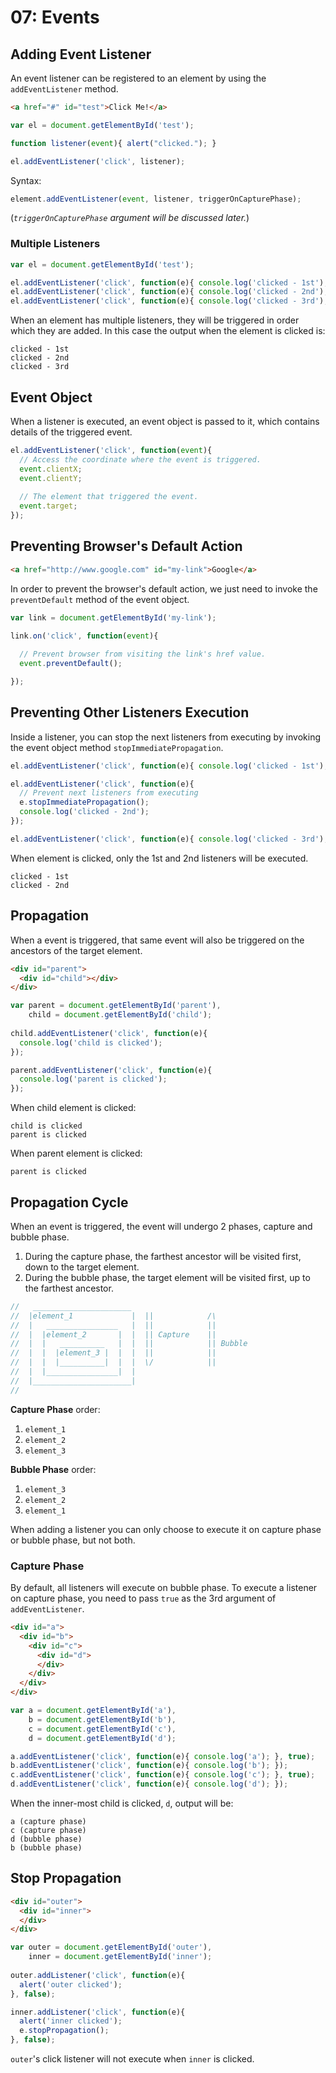# 07: Events

## Adding Event Listener

An event listener can be registered to an element by using the `addEventListener` method.

```html
<a href="#" id="test">Click Me!</a>
```

```js
var el = document.getElementById('test');

function listener(event){ alert("clicked."); }

el.addEventListener('click', listener);
```

Syntax:
```js
element.addEventListener(event, listener, triggerOnCapturePhase);
```

(*`triggerOnCapturePhase` argument will be discussed later.*)

### Multiple Listeners

```js
var el = document.getElementById('test');

el.addEventListener('click', function(e){ console.log('clicked - 1st'); });
el.addEventListener('click', function(e){ console.log('clicked - 2nd'); });
el.addEventListener('click', function(e){ console.log('clicked - 3rd'); });
```

When an element has multiple listeners, they will be triggered in order which they are added. In this case the output when the element is clicked is:

```
clicked - 1st
clicked - 2nd
clicked - 3rd
```

## Event Object

When a listener is executed, an event object is passed to it, which contains details of the triggered event.

```js
el.addEventListener('click', function(event){
  // Access the coordinate where the event is triggered.
  event.clientX;
  event.clientY;
  
  // The element that triggered the event.
  event.target;
});
```

## Preventing Browser's Default Action

```html
<a href="http://www.google.com" id="my-link">Google</a>
```

In order to prevent the browser's default action, we just need to invoke the `preventDefault` method of the event object.

```js
var link = document.getElementById('my-link');

link.on('click', function(event){
  
  // Prevent browser from visiting the link's href value.
  event.preventDefault();

});
```

## Preventing Other Listeners Execution

Inside a listener, you can stop the next listeners from executing by invoking the event object method `stopImmediatePropagation`.

```js
el.addEventListener('click', function(e){ console.log('clicked - 1st'); });

el.addEventListener('click', function(e){
  // Prevent next listeners from executing
  e.stopImmediatePropagation();
  console.log('clicked - 2nd');
});

el.addEventListener('click', function(e){ console.log('clicked - 3rd'); });
```

When element is clicked, only the 1st and 2nd listeners will be executed.

```
clicked - 1st
clicked - 2nd
```

## Propagation

When a event is triggered, that same event will also be triggered on the ancestors of the target element.

```html
<div id="parent">
  <div id="child"></div>
</div>
```

```js
var parent = document.getElementById('parent'),
    child = document.getElementById('child');
  
child.addEventListener('click', function(e){
  console.log('child is clicked');
});

parent.addEventListener('click', function(e){
  console.log('parent is clicked');
});
```

When child element is clicked:
```
child is clicked
parent is clicked
```

When parent element is clicked:
```
parent is clicked
```

## Propagation Cycle

When an event is triggered, the event will undergo 2 phases, capture and bubble phase.

1. During the capture phase, the farthest ancestor will be visited first, down to the target element.
2. During the bubble phase, the target element will be visited first, up to the farthest ancestor.

```js
//   ______________________
//  |element_1             |  ||            /\
//  |   ________________   |  ||            ||
//  |  |element_2       |  |  || Capture    || 
//  |  |   __________   |  |  ||            || Bubble
//  |  |  |element_3 |  |  |  ||            ||
//  |  |  |__________|  |  |  \/            ||
//  |  |________________|  |              
//  |______________________|              
// 
```

**Capture Phase** order:
  1. `element_1`
  1. `element_2`
  1. `element_3`

**Bubble Phase** order:
  1. `element_3`
  1. `element_2`
  1. `element_1`

When adding a listener you can only choose to execute it on capture phase or bubble phase, but not both.


### Capture Phase

By default, all listeners will execute on bubble phase. To execute a listener on capture phase, you need to pass `true` as the 3rd argument of `addEventListener`.

```html
<div id="a">
  <div id="b">
    <div id="c">
      <div id="d">
      </div>
    </div>
  </div>
</div>
```

```js
var a = document.getElementById('a'),
    b = document.getElementById('b'),
    c = document.getElementById('c'),
    d = document.getElementById('d');

a.addEventListener('click', function(e){ console.log('a'); }, true);
b.addEventListener('click', function(e){ console.log('b'); });
c.addEventListener('click', function(e){ console.log('c'); }, true);
d.addEventListener('click', function(e){ console.log('d'); });
```

When the inner-most child is clicked, `d`, output will be:

```
a (capture phase)
c (capture phase)
d (bubble phase)
b (bubble phase)
```

## Stop Propagation

```html
<div id="outer">
  <div id="inner">
  </div>
</div>
```

```js
var outer = document.getElementById('outer'),
    inner = document.getElementById('inner');
  
outer.addListener('click', function(e){
  alert('outer clicked');
}, false);

inner.addListener('click', function(e){
  alert('inner clicked');
  e.stopPropagation();
}, false);
```

`outer`'s click listener will not execute when `inner` is clicked.
